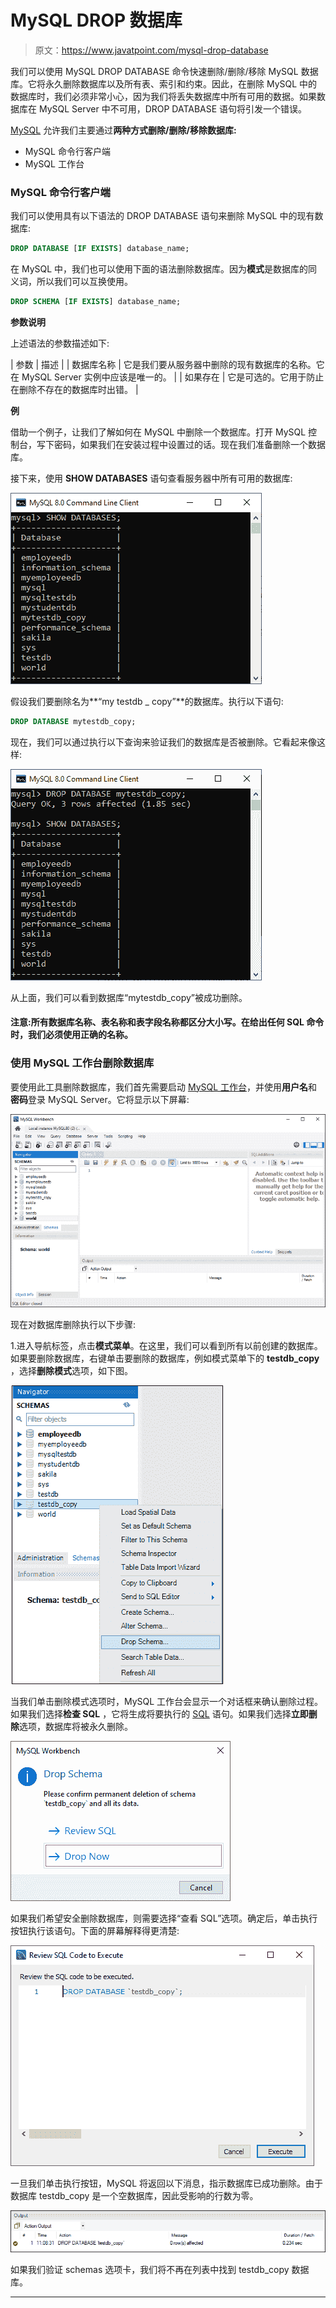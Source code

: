 # MySQL DROP 数据库

> 原文：<https://www.javatpoint.com/mysql-drop-database>

我们可以使用 MySQL DROP DATABASE 命令快速删除/删除/移除 MySQL 数据库。它将永久删除数据库以及所有表、索引和约束。因此，在删除 MySQL 中的数据库时，我们必须非常小心，因为我们将丢失数据库中所有可用的数据。如果数据库在 MySQL Server 中不可用，DROP DATABASE 语句将引发一个错误。

[MySQL](https://www.javatpoint.com/mysql-tutorial) 允许我们主要通过**两种方式删除/删除/移除数据库:**

*   MySQL 命令行客户端
*   MySQL 工作台

### MySQL 命令行客户端

我们可以使用具有以下语法的 DROP DATABASE 语句来删除 MySQL 中的现有数据库:

```sql
DROP DATABASE [IF EXISTS] database_name;  

```

在 MySQL 中，我们也可以使用下面的语法删除数据库。因为**模式**是数据库的同义词，所以我们可以互换使用。

```sql
DROP SCHEMA [IF EXISTS] database_name;  

```

**参数说明**

上述语法的参数描述如下:

| 参数 | 描述 |
| 数据库名称 | 它是我们要从服务器中删除的现有数据库的名称。它在 MySQL Server 实例中应该是唯一的。 |
| 如果存在 | 它是可选的。它用于防止在删除不存在的数据库时出错。 |

**例**

借助一个例子，让我们了解如何在 MySQL 中删除一个数据库。打开 MySQL 控制台，写下密码，如果我们在安装过程中设置过的话。现在我们准备删除一个数据库。

接下来，使用 **SHOW DATABASES** 语句查看服务器中所有可用的数据库:

![MySQL DROP Database](img/203fef87c23da587970bd31629ddb7b0.png)

假设我们要删除名为**“my testdb _ copy”**的数据库。执行以下语句:

```sql
DROP DATABASE mytestdb_copy;

```

现在，我们可以通过执行以下查询来验证我们的数据库是否被删除。它看起来像这样:

![MySQL DROP Database](img/acca13c2a485aeb4cc78250e181b09a0.png)

从上面，我们可以看到数据库“mytestdb_copy”被成功删除。

#### 注意:所有数据库名称、表名称和表字段名称都区分大小写。在给出任何 SQL 命令时，我们必须使用正确的名称。

### 使用 MySQL 工作台删除数据库

要使用此工具删除数据库，我们首先需要启动 [MySQL 工作台](https://www.javatpoint.com/mysql-workbench)，并使用**用户名**和**密码**登录 MySQL Server。它将显示以下屏幕:

![MySQL DROP Database](img/e620bde8da9cfb561014062753086b88.png)

现在对数据库删除执行以下步骤:

1.进入导航标签，点击**模式菜单**。在这里，我们可以看到所有以前创建的数据库。如果要删除数据库，右键单击要删除的数据库，例如模式菜单下的 **testdb_copy** ，选择**删除模式**选项，如下图。

![MySQL DROP Database](img/65bcefd545a77644296a97ebaaefb1ed.png)

当我们单击删除模式选项时，MySQL 工作台会显示一个对话框来确认删除过程。如果我们选择**检查 SQL** ，它将生成将要执行的 [SQL](https://www.javatpoint.com/sql-tutorial) 语句。如果我们选择**立即删除**选项，数据库将被永久删除。

![MySQL DROP Database](img/25d4eeef722427573094a619dea968b4.png)

如果我们希望安全删除数据库，则需要选择“查看 SQL”选项。确定后，单击执行按钮执行该语句。下面的屏幕解释得更清楚:

![MySQL DROP Database](img/c3fd8896962488ad8891359a5f9ce1f1.png)

一旦我们单击执行按钮，MySQL 将返回以下消息，指示数据库已成功删除。由于数据库 testdb_copy 是一个空数据库，因此受影响的行数为零。

![MySQL DROP Database](img/83d29aadb5ef279e7987bc22d99b2127.png)

如果我们验证 schemas 选项卡，我们将不再在列表中找到 testdb_copy 数据库。

* * *